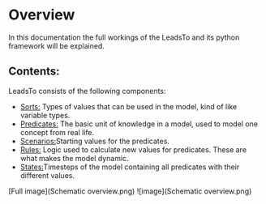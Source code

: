 # Overview

<p>In this documentation the full workings of the LeadsTo and its python framework will be explained.</p>

## Contents:
<p>LeadsTo consists of the following components:
    <ul>
        <li><a href="/sorts/"> Sorts:</a> Types of values that can be used in the model, kind of like variable types.<br></li>
        <li><a href="/predicates/"> Predicates:</a> The basic unit of knowledge in a model, used to model one concept from real life.  <br></li>
        <li><a href="/scenarios/"> Scenarios:</a>Starting values for the predicates. <br></li>
        <li><a href="/rules/"> Rules:</a> Logic used to calculate new values for predicates. These are what makes the model dynamic.  <br></li>
        <li><a href="/states/"> States:</a>Timesteps of the model containing all predicates with their different values.  <br></li>
    </ul>
</p>

[Full image](Schematic overview.png)
![image](Schematic overview.png)

